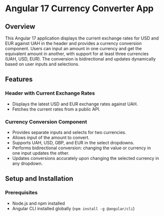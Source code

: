 # Angular 17 Currency Converter App

## Overview

This Angular 17 application displays the current exchange rates for USD and EUR against UAH in the header and provides a currency conversion component. Users can input an amount in one currency and get the equivalent amount in another, with support for at least three currencies (UAH, USD, EUR). The conversion is bidirectional and updates dynamically based on user inputs and selections.

## Features

### Header with Current Exchange Rates
- Displays the latest USD and EUR exchange rates against UAH.
- Fetches the current rates from a public API.

### Currency Conversion Component
- Provides separate inputs and selects for two currencies.
- Allows input of the amount to convert.
- Supports UAH, USD, GBP, and EUR in the select dropdowns.
- Performs bidirectional conversion: changing the value or currency in one input updates the other.
- Updates conversions accurately upon changing the selected currency in any dropdown.

## Setup and Installation

### Prerequisites
- Node.js and npm installed
- Angular CLI installed globally (`npm install -g @angular/cli`)
